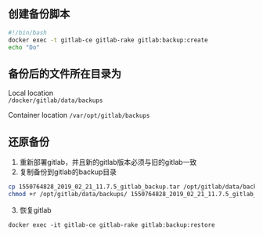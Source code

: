 ## 创建备份脚本  

```bash
#!/bin/bash
docker exec -t gitlab-ce gitlab-rake gitlab:backup:create
echo "Do"
```

## 备份后的文件所在目录为  

Local location	
`/docker/gitlab/data/backups`

Container location
`/var/opt/gitlab/backups`

## 还原备份  

1. 重新部署gitlab，并且新的gitlab版本必须与旧的gitlab一致
2. 复制备份到gitlab的backup目录  
```bash
cp 1550764828_2019_02_21_11.7.5_gitlab_backup.tar /opt/gitlab/data/backups/
chmod +r /opt/gitlab/data/backups/ 1550764828_2019_02_21_11.7.5_gitlab_backup.tar
```
3. 恢复gitlab

`docker exec -it gitlab-ce gitlab-rake gitlab:backup:restore`